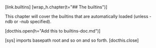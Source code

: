 [link.builtins]
[wrap_h.chapter(t="## The builtins")]

This chapter will cover the builtins that are automatically loaded (unless -ndb or -nub specified).

[docthis.open(h="Add this to builtins-doc.md")]

[sys]
imports
basepath
root
and so on and so forth.
[docthis.close]


